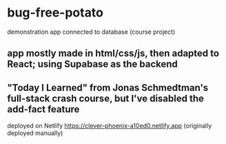 # bug-free-potato
demonstration app connected to database (course project)
## app mostly made in html/css/js, then adapted to React; using Supabase as the backend
## "Today I Learned" from Jonas Schmedtman's full-stack crash course, but I've disabled the add-fact feature 
deployed on Netlify https://clever-phoenix-a10ed0.netlify.app (originally deployed manually)
